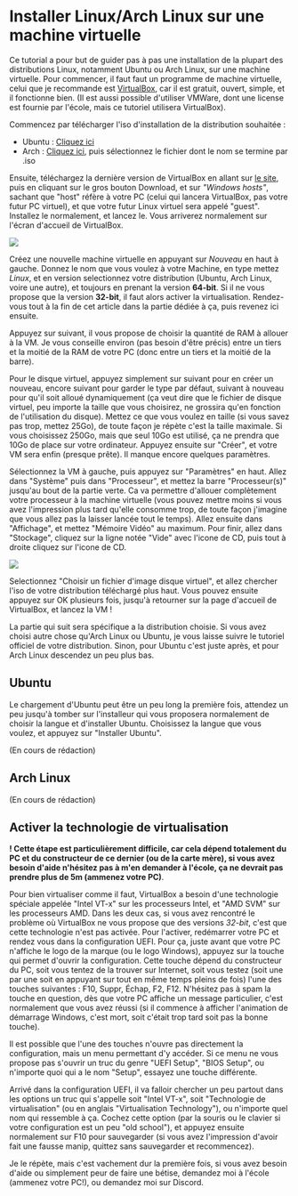 # Installer Linux/Arch Linux sur une machine virtuelle

Ce tutorial a pour but de guider pas à pas une installation de la plupart des distributions Linux, notamment Ubuntu ou Arch Linux, sur une machine virtuelle. Pour commencer, il faut faut
un programme de machine virtuelle, celui que je recommande est [VirtualBox](https://www.virtualbox.org/), car il est gratuit, ouvert, simple, et il fonctionne bien. (Il est aussi possible
d'utiliser VMWare, dont une license est fournie par l'école, mais ce tutoriel utilisera VirtualBox).

Commencez par télécharger l'iso d'installation de la distribution souhaitée :

- Ubuntu : [Cliquez ici](https://ubuntu.com/download/desktop/thank-you/?version=19.04&architecture=amd64)
- Arch : [Cliquez ici](http://archlinux.mirrors.ovh.net/archlinux/iso/latest/), puis sélectionnez le fichier dont le nom se termine par .iso

Ensuite, téléchargez la dernière version de VirtualBox en allant sur [le site](https://www.virtualbox.org/), puis en cliquant sur le gros bouton Download, et sur _"Windows hosts"_, sachant
que "host" réfère à votre PC (celui qui lancera VirtualBox, pas votre futur PC virtuel), et que votre futur Linux virtuel sera appelé "guest". Installez le normalement, et lancez le. Vous
arriverez normalement sur l'écran d'accueil de VirtualBox.

![](https://api.epita.litarvan.com/images/lx-02_1.png)

Créez une nouvelle machine virtuelle en appuyant sur _Nouveau_ en haut à gauche. Donnez le nom que vous voulez à votre Machine, en type mettez _Linux_, et en version selectionnez
votre distribution (Ubuntu, Arch Linux, voire une autre), et toujours en prenant la version **64-bit**. Si il ne vous propose que la version **32-bit**, il faut alors activer la
virtualisation. Rendez-vous tout à la fin de cet article dans la partie dédiée à ça, puis revenez ici ensuite.

Appuyez sur suivant, il vous propose de choisir la quantité de RAM à allouer à la VM. Je vous conseille environ (pas besoin d'être précis) entre un tiers et la moitié de la RAM de
votre PC (donc entre un tiers et la moitié de la barre).

Pour le disque virtuel, appuyez simplement sur suivant pour en créer un nouveau, encore suivant pour garder le type par défaut, suivant à nouveau pour qu'il soit alloué
dynamiquement (ça veut dire que le fichier de disque virtuel, peu importe la taille que vous choisirez, ne grossira qu'en fonction de l'utilisation du disque). Mettez ce
que vous voulez en taille (si vous savez pas trop, mettez 25Go), de toute façon je répète c'est la taille maximale. Si vous choisissez 250Go, mais que seul 10Go est utilisé,
ça ne prendra que 10Go de place sur votre ordinateur. Appuyez ensuite sur "Créer", et votre VM sera enfin (presque prête). Il manque encore quelques paramètres.

Sélectionnez la VM à gauche, puis appuyez sur "Paramètres" en haut. Allez dans "Système" puis dans "Processeur", et mettez la barre "Processeur(s)" jusqu'au bout de la
partie verte. Ca va permettre d'allouer complètement votre processeur à la machine virtuelle (vous pouvez mettre moins si vous avez l'impression plus tard qu'elle 
consomme trop, de toute façon j'imagine que vous allez pas la laisser lancée tout le temps). Allez ensuite dans "Affichage", et mettez "Mémoire Vidéo" au maximum. Pour finir,
allez dans "Stockage", cliquez sur la ligne notée "Vide" avec l'icone de CD, puis tout à droite cliquez sur l'icone de CD. 

![](https://api.epita.litarvan.com/images/lx-02_2.png)

Selectionnez "Choisir un fichier d'image disque virtuel", et allez chercher l'iso de votre distribution téléchargé plus haut. Vous pouvez ensuite appuyez sur OK plusieurs fois,
jusqu'à retourner sur la page d'accueil de VirtualBox, et lancez la VM !

La partie qui suit sera spécifique a la distribution choisie. Si vous avez choisi autre chose qu'Arch Linux ou Ubuntu, je vous laisse suivre le tutoriel officiel de votre distribution.
Sinon, pour Ubuntu c'est juste après, et pour Arch Linux descendez un peu plus bas.

## Ubuntu

Le chargement d'Ubuntu peut être un peu long la première fois, attendez un peu jusqu'à tomber sur l'installeur qui vous proposera normalement de choisir la langue et d'installer Ubuntu.
Choisissez la langue que vous voulez, et appuyez sur "Installer Ubuntu".

(En cours de rédaction)

## Arch Linux

(En cours de rédaction)

## Activer la technologie de virtualisation

**! Cette étape est particulièrement difficile, car cela dépend totalement du PC et du constructeur de ce dernier (ou de la carte mère), si vous avez besoin d'aide n'hésitez
pas à m'en demander à l'école, ça ne devrait pas prendre plus de 5m (ammenez votre PC)**.

Pour bien virtualiser comme il faut, VirtualBox a besoin d'une technologie spéciale appelée "Intel VT-x" sur les processeurs Intel, et "AMD SVM" sur les processeurs AMD. Dans les deux
cas, si vous avez rencontré le problème où VirtualBox ne vous propose que des versions _32-bit_, c'est que cette technologie n'est pas activée. Pour l'activer, redémarrer votre PC et
rendez vous dans la configuration UEFI. Pour ça, juste avant que votre PC n'affiche le logo de la marque (ou le logo Windows), appuyez sur la touche qui permet d'ouvrir la configuration.
Cette touche dépend du constructeur du PC, soit vous tentez de la trouver sur Internet, soit vous testez (soit une par une soit en appuyant sur tout en même temps pleins de fois) l'une des
touches suivantes : F10, Suppr, Échap, F2, F12. N'hésitez pas à spam la touche en question, dès que votre PC affiche un message particulier, c'est normalement que vous avez réussi (si il commence
à afficher l'animation de démarrage Windows, c'est mort, soit c'était trop tard soit pas la bonne touche).

Il est possible que l'une des touches n'ouvre pas directement la configuration, mais un menu permettant d'y accéder. Si ce menu ne vous propose pas s'ouvrir un truc du genre "UEFI Setup",
"BIOS Setup", ou n'importe quoi qui a le nom "Setup", essayez une touche différente.

Arrivé dans la configuration UEFI, il va falloir chercher un peu partout dans les options un truc qui s'appelle soit "Intel VT-x", soit "Technologie de virtualisation" (ou en anglais
"Virtualisation Technology"), ou n'importe quel nom qui ressemble à ça. Cochez cette option (par la souris ou le clavier si votre configuration est un peu "old school"), et appuyez
ensuite normalement sur F10 pour sauvegarder (si vous avez l'impression d'avoir fait une fausse manip, quittez sans sauvegarder et recommencez).

Je le répète, mais c'est vachement dur la première fois, si vous avez besoin d'aide ou simplement peur de faire une bétise, demandez moi à l'école (ammenez votre PC!), ou demandez
moi sur Discord. 
